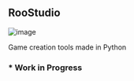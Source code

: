 ## RooStudio
![image](https://github.com/user-attachments/assets/e9223a7a-6276-4618-a8fd-717e204ba4aa)

Game creation tools made in Python
### * Work in Progress
